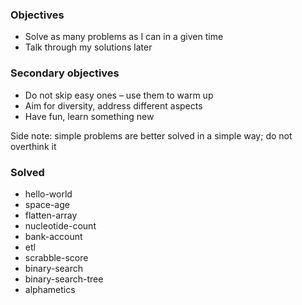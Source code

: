 
### Objectives
- Solve as many problems as I can in a given time
- Talk through my solutions later

### Secondary objectives
- Do not skip easy ones – use them to warm up
- Aim for diversity, address different aspects  
- Have fun, learn something new 

Side note: simple problems are better solved in a simple way; do not overthink it

### Solved
- hello-world
- space-age
- flatten-array
- nucleotide-count
- bank-account
- etl 
- scrabble-score
- binary-search
- binary-search-tree
- alphametics
